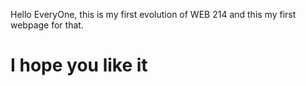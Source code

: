 Hello EveryOne, this is my first evolution of WEB 214 and this my first webpage for that.
# I hope you like it
